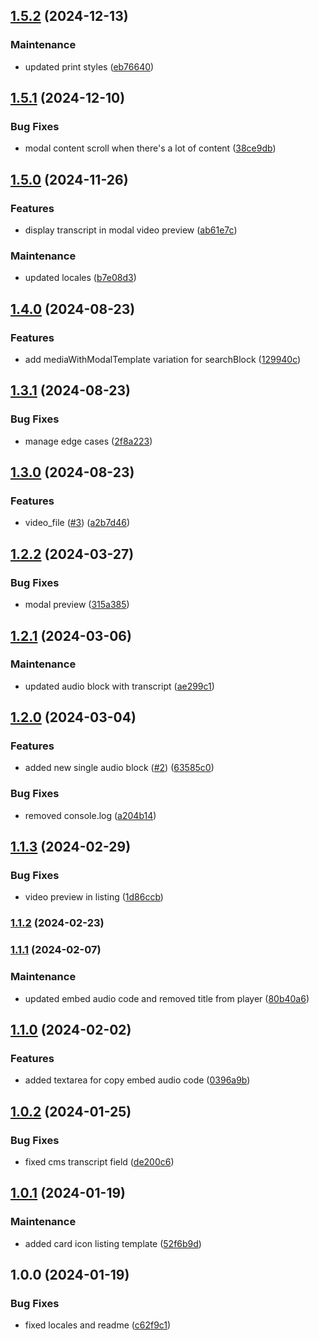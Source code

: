 

## [1.5.2](https://github.com/RedTurtle/volto-wildcard-media/compare/v1.5.1...v1.5.2) (2024-12-13)


### Maintenance

* updated print styles ([eb76640](https://github.com/RedTurtle/volto-wildcard-media/commit/eb76640dd9c049d5a1a3151b54db59730127430a))

## [1.5.1](https://github.com/RedTurtle/volto-wildcard-media/compare/v1.5.0...v1.5.1) (2024-12-10)


### Bug Fixes

* modal content scroll when there's a lot of content ([38ce9db](https://github.com/RedTurtle/volto-wildcard-media/commit/38ce9db17cff011383105c694fdb6970d2db387a))

## [1.5.0](https://github.com/RedTurtle/volto-wildcard-media/compare/v1.4.0...v1.5.0) (2024-11-26)


### Features

* display transcript in modal video preview ([ab61e7c](https://github.com/RedTurtle/volto-wildcard-media/commit/ab61e7c5ff4fbdff396944a6c09ed47ac52f9a02))


### Maintenance

* updated locales ([b7e08d3](https://github.com/RedTurtle/volto-wildcard-media/commit/b7e08d3f3f66ad94571bc93e84b5ccf928f860e2))

## [1.4.0](https://github.com/RedTurtle/volto-wildcard-media/compare/v1.3.1...v1.4.0) (2024-08-23)


### Features

* add mediaWithModalTemplate variation for searchBlock ([129940c](https://github.com/RedTurtle/volto-wildcard-media/commit/129940c954ca29a1f7b5e3c161483ef2d32f9759))

## [1.3.1](https://github.com/RedTurtle/volto-wildcard-media/compare/v1.3.0...v1.3.1) (2024-08-23)


### Bug Fixes

* manage edge cases ([2f8a223](https://github.com/RedTurtle/volto-wildcard-media/commit/2f8a223383bd24a86221783d5991cfa7f30b4f2f))

## [1.3.0](https://github.com/RedTurtle/volto-wildcard-media/compare/v1.2.2...v1.3.0) (2024-08-23)


### Features

* video_file ([#3](https://github.com/RedTurtle/volto-wildcard-media/issues/3)) ([a2b7d46](https://github.com/RedTurtle/volto-wildcard-media/commit/a2b7d463b589220f389532b71c5cd5270b3cd227))

## [1.2.2](https://github.com/RedTurtle/volto-wildcard-media/compare/v1.2.1...v1.2.2) (2024-03-27)


### Bug Fixes

* modal preview ([315a385](https://github.com/RedTurtle/volto-wildcard-media/commit/315a385afb5b2778394fd95de87d847ddc722bc7))

## [1.2.1](https://github.com/RedTurtle/volto-wildcard-media/compare/v1.2.0...v1.2.1) (2024-03-06)


### Maintenance

* updated audio block with transcript ([ae299c1](https://github.com/RedTurtle/volto-wildcard-media/commit/ae299c1bd89d9469cd14c89250641600591ff829))

## [1.2.0](https://github.com/RedTurtle/volto-wildcard-media/compare/v1.1.3...v1.2.0) (2024-03-04)


### Features

* added new single audio block ([#2](https://github.com/RedTurtle/volto-wildcard-media/issues/2)) ([63585c0](https://github.com/RedTurtle/volto-wildcard-media/commit/63585c0d0b473a18e319f8989133ff6728d4fd6d))


### Bug Fixes

* removed console.log ([a204b14](https://github.com/RedTurtle/volto-wildcard-media/commit/a204b14a64127ec858c6ce92de7e932c22196350))

## [1.1.3](https://github.com/RedTurtle/volto-wildcard-media/compare/v1.1.2...v1.1.3) (2024-02-29)


### Bug Fixes

* video preview in listing ([1d86ccb](https://github.com/RedTurtle/volto-wildcard-media/commit/1d86ccb2ec15eb3e703af06bd3fa922e713b7c34))

### [1.1.2](https://github.com/RedTurtle/volto-wildcard-media/compare/v1.1.1...v1.1.2) (2024-02-23)

### [1.1.1](https://github.com/RedTurtle/volto-wildcard-media/compare/v1.1.0...v1.1.1) (2024-02-07)


### Maintenance

* updated embed audio code and removed title from player ([80b40a6](https://github.com/RedTurtle/volto-wildcard-media/commit/80b40a60b6dc8d6888635afcd2009385c62c9776))



## [1.1.0](https://github.com/RedTurtle/volto-wildcard-media/compare/v1.0.2...v1.1.0) (2024-02-02)


### Features

* added textarea for copy embed audio code ([0396a9b](https://github.com/RedTurtle/volto-wildcard-media/commit/0396a9b94f21eeb4756a3d018cc7af9abce51e97))

## [1.0.2](https://github.com/RedTurtle/volto-wildcard-media/compare/v1.0.1...v1.0.2) (2024-01-25)


### Bug Fixes

* fixed cms transcript field ([de200c6](https://github.com/RedTurtle/volto-wildcard-media/commit/de200c65ecc03220a1178bd529218d77dc0a94d4))

## [1.0.1](https://github.com/RedTurtle/volto-wildcard-media/compare/v1.0.0...v1.0.1) (2024-01-19)


### Maintenance

* added card icon listing template ([52f6b9d](https://github.com/RedTurtle/volto-wildcard-media/commit/52f6b9d6a6521c078b6e104a9505c9a07ac5324b))

## 1.0.0 (2024-01-19)


### Bug Fixes

* fixed locales and readme ([c62f9c1](https://github.com/RedTurtle/volto-wildcard-media/commit/c62f9c17623d8866522c9f2db9d731019f94e7d7))